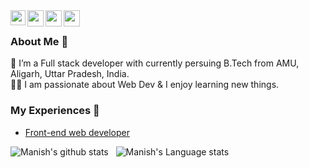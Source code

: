 <a href="https://www.linkedin.com/in/aakash9868sinha/">
  <img align="left" width="24px" src="https://cdn.jsdelivr.net/npm/simple-icons@v3/icons/linkedin.svg"  />
</a>
<a href="https://twitter.com/_manish_here">
  <img align="left" width="26px" src="https://cdn.jsdelivr.net/npm/simple-icons@v3/icons/twitter.svg" />
</a>
<a href="mailto:manishpratap0609@gmail.com">
  <img align="left" width="26px" src="https://cdn.jsdelivr.net/npm/simple-icons@v3/icons/gmail.svg" />
</a>
<a href="https://www.youtube.com/channel/UCHX9Sck5gX34F9nDkB0rXww">
  <img align="left" width="26px" src="https://cdn.jsdelivr.net/npm/simple-icons@v3/icons/youtube.svg" />
</a>

<br />

### About Me 🚀

🌱 I’m a Full stack developer with currently persuing B.Tech from AMU, Aligarh, Uttar Pradesh, India. </br>
👨‍💻 I am passionate about Web Dev & I enjoy learning new things. </br>

### My Experiences 🙌

- [Front-end web developer](https://pratap-manish.github.io/profile-page/)

![Manish's github stats](https://github-readme-stats.vercel.app/api?username=pratap-manish&show_icons=true&hide_border=true)&nbsp;&nbsp;
![Manish's Language stats](https://github-readme-stats-eight-theta.vercel.app/api/top-langs/?username=pratap-manish&layout=compact&langs_count=8&hide_border=true)
<br />
